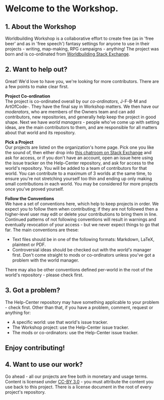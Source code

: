 # Welcome to the Workshop.

## 1. About the Workshop
Worldbuilding Workshop is a collaborative effort to create free (as in 'free beer' and as in 'free speech') fantasy settings for anyone to use in their projects - writing, map-making, RPG campaigns - anything! The project was born and is co-ordinated from [Worldbuilding Stack Exchange](http://worldbuilding.stackexchange.com/).

## 2. Want to help out?
Great! We'd love to have you, we're looking for more contributors. There are a few points to make clear first.

**Project Co-ordination**  
The project is co-ordinated overall by our *co-ordinators*, J-F-B-M and ArtOfCode-. They have the final say in Workshop matters. We then have our *moderators*, who are members of the Owners team and can add contributors, new repositories, and generally help keep the project in good shape. Next we have *world managers* - people who've come up with setting ideas, are the main contributors to them, and are responsible for all matters about that world and its repository.

**Pick a Project**  
Our projects are listed on the organization's home page. Pick one you like the sound of, then either drop into [this chatroom on Stack Exchange](http://chat.stackexchange.com/rooms/17796/worldbuilding-workshop) and ask for access, or if you don't have an account, open an issue here using the issue tracker on the Help-Center repository, and ask for access to the world's repository. You will be added to a team of contributors for that world. You can contribute to a maximum of 3 worlds at the same time, to ensure you're not stretching yourself too thin and ending up only making small contributions in each world. You may be considered for more projects once you've proved yourself.

**Follow the Conventions**  
We have a set of conventions here, which help to keep projects in order. We expect you to follow them when contributing; if they are not followed then a higher-level user may edit or delete your contributions to bring them in line. Continued patterns of not following conventions will result in warnings and eventually revocation of your access - but we never expect things to go that far. The main conventions are these:

- Text files should be in one of the following formats: Markdown, LaTeX, plaintext or PDF.
- Controversial ideas should be checked out with the *world's* manager first. Don't come straight to mods or co-ordinators unless you've got a problem with the world manager.

There may also be other conventions defined per-world in the root of the world's repository - please check first.

## 3. Got a problem?
The Help-Center repository may have something applicable to your problem - check first. Other than that, if you have a problem, comment, request or anything for:

- A specific world: use that world's issue tracker.
- The Workshop project: use the Help-Center issue tracker.
- The mods or co-ordinators: use the Help-Center issue tracker.

## Enjoy contributing!

## 4. Want to use our work?
Go ahead - all our projects are free both in monetary and usage terms. Content is licensed under [CC-BY 3.0](https://creativecommons.org/licenses/by/3.0/) - you must attribute the content you use back to this project. There is a license document in the root of every project's repository.
